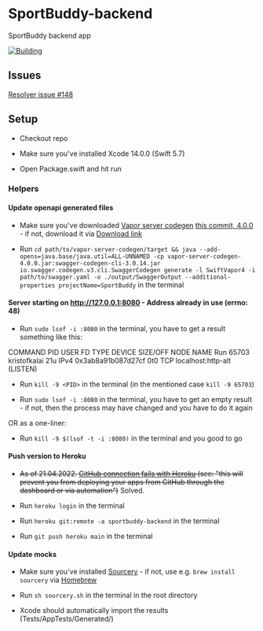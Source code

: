 # SportBuddy-backend
SportBuddy backend app

[![Building](https://github.com/stateman92/MSc-SportBuddy-backend/actions/workflows/main.yml/badge.svg)](https://github.com/stateman92/MSc-SportBuddy-backend/actions/workflows/main.yml)

## Issues

[Resolver issue #148](https://github.com/hmlongco/Resolver/issues/148)

## Setup

- Checkout repo

- Make sure you've installed Xcode 14.0.0 (Swift 5.7)

- Open Package.swift and hit run

### Helpers

#### Update openapi generated files

- Make sure you've downloaded [Vapor server codegen](https://github.com/thecheatah/vapor-server-codegen) [this commit, 4.0.0](https://github.com/thecheatah/vapor-server-codegen/commit/59f6a580ac618782d1c51a0a4ded8fa1779e6de7) - if not, download it via [Download link](https://github.com/thecheatah/vapor-server-codegen/archive/refs/heads/4.zip)

- Run `cd path/to/vapor-server-codegen/target && java --add-opens=java.base/java.util=ALL-UNNAMED -cp vapor-server-codegen-4.0.0.jar:swagger-codegen-cli-3.0.14.jar io.swagger.codegen.v3.cli.SwaggerCodegen generate -l SwiftVapor4 -i path/to/swagger.yaml -o ./output/SwaggerOutput --additional-properties projectName=SportBuddy` in the terminal

#### Server starting on http://127.0.0.1:8080 - Address already in use (errno: 48)

- Run `sudo lsof -i :8080` in the terminal, you have to get a result something like this:

COMMAND   PID         USER   FD   TYPE             DEVICE SIZE/OFF NODE NAME
Run     65703 kristofkalai   21u  IPv4 0x3ab8a91b087d27cf      0t0  TCP localhost:http-alt (LISTEN)

- Run `kill -9 <PID>` in the terminal (in the mentioned case `kill -9 65703`)

- Run `sudo lsof -i :8080` in the terminal, you have to get an empty result - if not, then the process may have changed and you have to do it again

OR as a one-liner:

- Run `kill -9 $(lsof -t -i :8080)` in the terminal and you good to go

#### Push version to Heroku

- ~~As of 21.04.2022. [GitHub connection fails with Heroku](https://status.heroku.com/incidents/2413) (see: "this will prevent you from deploying your apps from GitHub through the dashboard or via automation")~~ Solved.

- Run `heroku login` in the terminal

- Run `heroku git:remote -a sportbuddy-backend` in the terminal

- Run `git push heroku main` in the terminal

#### Update mocks

- Make sure you've installed [Sourcery](https://github.com/krzysztofzablocki/Sourcery) - if not, use e.g. `brew install sourcery` via [Homebrew](https://brew.sh/)

- Run `sh sourcery.sh` in the terminal in the root directory

- Xcode should automatically import the results (Tests/AppTests/Generated/)